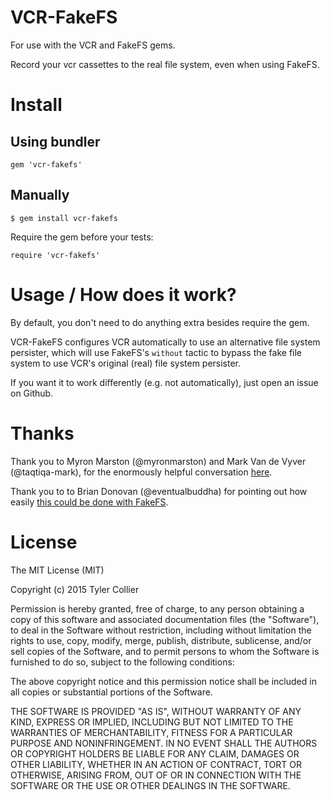 # VCR-FakeFS

For use with the VCR and FakeFS gems.

Record your vcr cassettes to the real file system, even when using FakeFS.

# Install

## Using bundler

```
gem 'vcr-fakefs'
```

## Manually

```
$ gem install vcr-fakefs
```

Require the gem before your tests:

```
require 'vcr-fakefs'
```

# Usage / How does it work?

By default, you don't need to do anything extra besides require the gem.

VCR-FakeFS configures VCR automatically to use an alternative file system persister, which will use FakeFS's `without` tactic to bypass the fake file system to use VCR's original (real) file system persister.

If you want it to work differently (e.g. not automatically), just open an issue on Github.

# Thanks

Thank you to Myron Marston (@myronmarston) and Mark Van de Vyver (@taqtiqa-mark), for the enormously helpful conversation [here](https://github.com/vcr/vcr/issues/234).

Thank you to to Brian Donovan (@eventualbuddha) for pointing out how easily [this could be done with FakeFS](https://github.com/defunkt/fakefs/issues/167).

# License

The MIT License (MIT)

Copyright (c) 2015 Tyler Collier

Permission is hereby granted, free of charge, to any person obtaining a copy of this software and associated documentation files (the "Software"), to deal in the Software without restriction, including without limitation the rights to use, copy, modify, merge, publish, distribute, sublicense, and/or sell copies of the Software, and to permit persons to whom the Software is furnished to do so, subject to the following conditions:

The above copyright notice and this permission notice shall be included in all copies or substantial portions of the Software.

THE SOFTWARE IS PROVIDED "AS IS", WITHOUT WARRANTY OF ANY KIND, EXPRESS OR IMPLIED, INCLUDING BUT NOT LIMITED TO THE WARRANTIES OF MERCHANTABILITY, FITNESS FOR A PARTICULAR PURPOSE AND NONINFRINGEMENT. IN NO EVENT SHALL THE AUTHORS OR COPYRIGHT HOLDERS BE LIABLE FOR ANY CLAIM, DAMAGES OR OTHER LIABILITY, WHETHER IN AN ACTION OF CONTRACT, TORT OR OTHERWISE, ARISING FROM, OUT OF OR IN CONNECTION WITH THE SOFTWARE OR THE USE OR OTHER DEALINGS IN THE SOFTWARE.